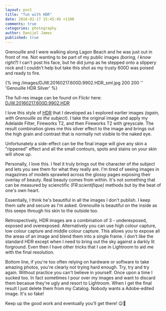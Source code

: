 ```yaml
---
layout: post
title: "fun with HDR"
date: 2016-02-17 15:45:49 +1100
comments: true
categories: photography
author: Danijel James
published: true
---
```

Grenouille and I were walking along Lagon Beach and he was just out in front of me. Not wanting to be part of my public images _(boring, I know right?)_ I can't post his face, but he did jump as he stepped onto a slippery rock and I couldn't help but take this shot as my trusty 600D was poised and ready to fire.

{% img /images/DJW.20160217.600D.9902.HDR_sml.jpg 200 200 '' 'Genouille HDR Silver' %}

The full-res image can be found on Flickr here: <a href="https://www.flickr.com/photos/danijeljames/24851378680/">DJW.20160217.600D.9902.HDR</a>

I love this style of [HDR](https://en.wikipedia.org/wiki/High-dynamic-range_imaging) that I developed as I explored earlier images _(again, with Grenouille as the subject)_. I take the original image and apply my Adelaide Filter, Fireworks T2, and then Fireworks T2 with greyscale. The result combination gives me this silver effect to the image and brings out the high grain and contrast that is normally not visible to the naked eye.

Unfortunately a side-effect can be the final image will give any skin a "rippened" effect and all the small contours, spots and stains on your skin will show up.

Personally, I love this. I feel it truly brings out the character of the subject and lets you see them for what they really are. I'm tired of seeing images in magazines of models sprawled across the glossy pages exposing their overlay of beauty. Real beauty comes from within. It's not something that can be measured by scienctific _(FR:scientifique)_ methods but by the beat of one's own heart.

Essentially, I think he's beautiful in all the images I don't publish. I keep them safe and secure as I'm asked. Grenouille is beautiful on the inside as this seeps through his skin to the outside too.

Retrospectively, HDR images are a combination of 3 - underexposed, exposed and overexposed. Alternatively you can use high colour capture, low colour capture and middle colour capture. This allows you to expose all the areas of an image and blend them into a single frame. I don't like the standard HDR except when I need to bring out the sky against a darkly lit forground. Even then I have other tricks that I use in Lightroom to aid me with the final resolution.

Bottom line, if you're too often relying on hardware or software to take amazing photos, you're clearly not trying hard enough. Try, try and try again. Without practice you can't believe in yourself. Once upon a time I sucked too. In fact sometimes I pour over my images and want to discard them becasue they're ugly and resort to Lightroom. When I get the final result I just delete them from my Catalog. Nobody wants a Adobe-edited image. It's so fake!

Keep up the good work and eventually you'll get there! 😉🍷
